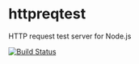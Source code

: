 httpreqtest
===========

HTTP request test server for Node.js

[![Build Status](https://travis-ci.org/tilfin/httpreqtest.png)](https://travis-ci.org/tilfin/httpreqtest)
